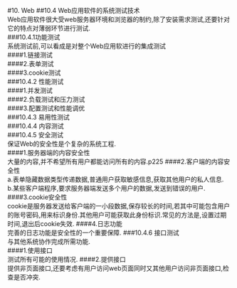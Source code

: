 #10. Web
##10.4 Web应用软件的系统测试技术  
Web应用软件很大受web服务器环境和浏览器的制约,除了安装需求测试,还要针对它的特点对薄弱环节进行测试.  
###10.4.1功能测试  
系统测试前,可以看成是对整个Web应用软进行的集成测试  
####1.链接测试  
####2.表单测试  
####3.cookie测试  
###10.4.2 性能测试  
####1.并发测试  
####2.负载测试和压力测试  
####3.配置测试和性能调优  
###10.4.3 易用性测试  
###10.4.4 内容测试  
###10.4.5 安全测试  
保证Web的安全性是个复杂的系统工程.  
####1.服务器端的内容安全性  
大量的内容,并不希望所有用户都能访问所有的内容.p225
####2.客户端的内容安全性  
a.表单隐藏数据类型传递数据,普通用户获取敏感信息,获取其他用户的私人信息.  
b.某些客户端程序,要求服务器端发送多个用户的数据,发送到错误的用户.
####3.cookie安全性  
cookie是服务器发送给客户端的一小段数据,保存较长的时间,若其中可能包含用户的账号密码,用来标识身份.其他用户可能获取此身份标识.常见的方法是,设置过期时间,退出后cookie失效.
####4.日志功能  
完善的日志功能是安全性的一个重要保障.
###10.4.6 接口测试  
与其他系统协作完成所需功能.  
####1.使用接口  
测试所有可能的使用情况.
####2.提供接口  
提供非页面接口,还要考虑有用户访问web页面同时又其他用户访问非页面接口,检查是否冲突.  


